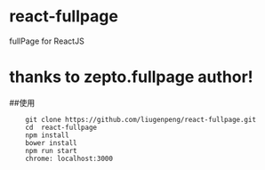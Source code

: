 # react-fullpage
fullPage for ReactJS
# thanks to zepto.fullpage author!
##使用
```
    git clone https://github.com/liugenpeng/react-fullpage.git
    cd  react-fullpage 
    npm install
    bower install
    npm run start
    chrome: localhost:3000

```

